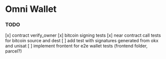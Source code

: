 # Omni Wallet

### TODO

[x] contract verify_owner
[x] bitcoin signing tests
[x] near contract call tests for bitcoin source and dest
[ ] add test with signatures generated from okx and unisat
[ ] implement frontent for e2e wallet tests (frontend folder, parcel?)
